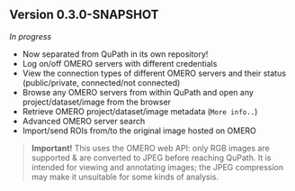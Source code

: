 ## Version 0.3.0-SNAPSHOT
*In progress*

* Now separated from QuPath in its own repository!
* Log on/off OMERO servers with different credentials
* View the connection types of different OMERO servers and their status (public/private, connected/not connected)
* Browse any OMERO servers from within QuPath and open any project/dataset/image from the browser
* Retrieve OMERO project/dataset/image metadata (`More info..`)
* Advanced OMERO server search
* Import/send ROIs from/to the original image hosted on OMERO

> **Important!** This uses the OMERO web API: only RGB images are supported & are converted to JPEG before reaching QuPath. It is intended for viewing and annotating images; the JPEG compression may make it unsuitable for some kinds of analysis.